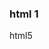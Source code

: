[comment]: <html> (title: 'html 1', date: '2019-8-18', update: '', keyword: 'css, css 1')

### html 1

html5
